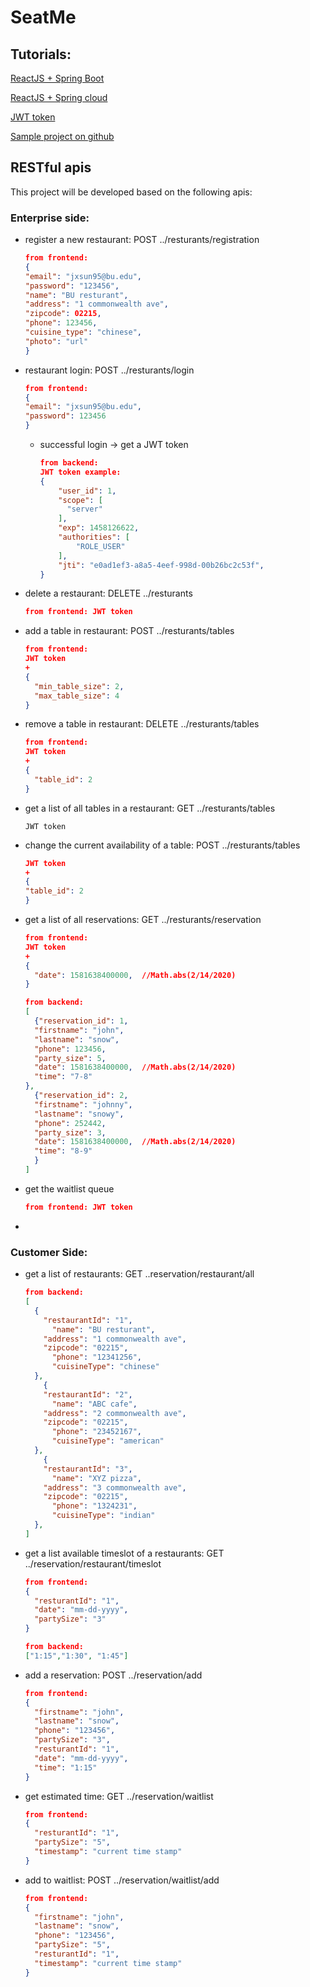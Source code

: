 # SeatMe

## Tutorials: 
[ReactJS + Spring Boot](https://developer.okta.com/blog/2018/07/19/simple-crud-react-and-spring-boot#add-a-jpa-domain-model)

[ReactJS + Spring cloud](https://spring.io/guides/tutorials/react-and-spring-data-rest)

[JWT token](https://jwt.io/)

[Sample project on github](https://github.com/sqshq/piggymetrics)

## RESTful apis

This project will be developed based on the following apis: 

### Enterprise side: 

* register a new restaurant: POST ../resturants/registration 
  ```json
  from frontend:
  {
  "email": "jxsun95@bu.edu",
  "password": "123456",
  "name": "BU resturant",
  "address": "1 commonwealth ave",
  "zipcode": 02215,
  "phone": 123456,
  "cuisine_type": "chinese",
  "photo": "url"
  }
  ```

* restaurant login: POST ../resturants/login 

  ```json
  from frontend:
  {
  "email": "jxsun95@bu.edu",
  "password": 123456
  }
  ```

  * successful login -> get a JWT token

    ```json
    from backend:
    JWT token example:
    {
        "user_id": 1,
        "scope": [
          "server"
        ],
        "exp": 1458126622,
        "authorities": [
            "ROLE_USER"
        ],
        "jti": "e0ad1ef3-a8a5-4eef-998d-00b26bc2c53f",
    }
    ```

* delete a restaurant: DELETE ../resturants

  ```json
  from frontend: JWT token
  ```

* add a table in restaurant:   POST ../resturants/tables

  ```json
  from frontend:
  JWT token 
  +
  {
    "min_table_size": 2,
    "max_table_size": 4
  }
  ```

* remove a table in restaurant:  DELETE ../resturants/tables

  ```json
  from frontend: 
  JWT token 
  +
  {
    "table_id": 2
  }
  ```

* get a list of all tables in a restaurant: GET ../resturants/tables

  ```
  JWT token
  ```

* change the current availability of a table: POST ../resturants/tables

  ```json
  JWT token 
  +
  {
  "table_id": 2
  }
  ```

* get a list of all reservations: GET ../resturants/reservation

  ```json
  from frontend:
  JWT token
  +
  {
    "date": 1581638400000,  //Math.abs(2/14/2020)
  }
  ```

  ```json
  from backend:
  [
    {"reservation_id": 1,
    "firstname": "john",
    "lastname": "snow",
    "phone": 123456,
    "party_size": 5,
    "date": 1581638400000,	//Math.abs(2/14/2020)
    "time": "7-8"
  },
    {"reservation_id": 2,
    "firstname": "johnny",
    "lastname": "snowy",
    "phone": 252442,
    "party_size": 3,
    "date": 1581638400000,	//Math.abs(2/14/2020)
    "time": "8-9"
    }
  ]
  ```

* get the waitlist queue

  ```json
  from frontend: JWT token
  ```

  
* 

### Customer Side:

* get a list of restaurants:  GET ..reservation/restaurant/all

  ```json
  from backend:
  [
    {
      "restaurantId": "1",
  		"name": "BU resturant",
      "address": "1 commonwealth ave",
      "zipcode": "02215",
  		"phone": "12341256",
  		"cuisineType": "chinese"
    },
      {
      "restaurantId": "2",
  		"name": "ABC cafe",
      "address": "2 commonwealth ave",
      "zipcode": "02215",
  		"phone": "23452167",
  		"cuisineType": "american"
    },
      {
      "restaurantId": "3",
  		"name": "XYZ pizza",
      "address": "3 commonwealth ave",
      "zipcode": "02215",
  		"phone": "1324231",
  		"cuisineType": "indian"
    },
  ]
  ```

* get a list available timeslot of a restaurants: GET ../reservation/restaurant/timeslot

  ```json
  from frontend: 
  {
    "resturantId": "1",
    "date": "mm-dd-yyyy",
    "partySize": "3"
  }
  ```

  ```json
  from backend:
  ["1:15","1:30", "1:45"]
  ```

* add a reservation: POST ../reservation/add

  ```json
  from frontend:
  {
    "firstname": "john",
    "lastname": "snow",
    "phone": "123456",
    "partySize": "3",
    "resturantId": "1",
    "date": "mm-dd-yyyy",
    "time": "1:15"
  }
  ```

* get estimated time: GET ../reservation/waitlist

  ```json
  from frontend:
  {
    "resturantId": "1",
    "partySize": "5",
    "timestamp": "current time stamp"
  }
  ```

* add to waitlist: POST ../reservation/waitlist/add

  ```json
  from frontend:
  {
    "firstname": "john",
    "lastname": "snow",
    "phone": "123456",
    "partySize": "5",
    "resturantId": "1",
    "timestamp": "current time stamp"
  }
  ```

  
  

